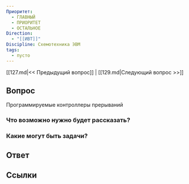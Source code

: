 ```yaml
---
Приоритет:
  - ГЛАВНЫЙ
  - ПРИОРИТЕТ
  - ОСТАЛЬНОЕ
Direction:
  - "[[ИВТ]]" 
Discipline: Схемотехника ЭВМ 
tags:
  - пусто
---
```

[[127.md|<< Предыдущий вопрос]] | [[129.md|Следующий вопрос >>]]
## Вопрос

Программируемые контроллеры прерываний

### Что возможно нужно будет рассказать?

### Какие могут быть задачи?

## Ответ

## Ссылки
